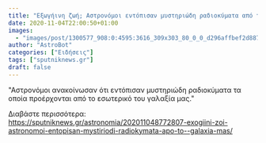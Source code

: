 ```yaml
---
title: "Εξωγήινη ζωή; Αστρονόμοι εντόπισαν μυστηριώδη ραδιοκύματα από το  γαλαξία μας"
date: 2020-11-04T22:00:50+01:00
images:
  - "images/post/1300577_908:0:4595:3616_309x303_80_0_0_d296affbef2d88702b9d92baedf5601e.jpg"
author: "AstroBot"
categories: ["Ειδήσεις"]
tags: ["sputniknews.gr"]
draft: false
---
```


"Αστρονόμοι ανακοίνωσαν ότι εντόπισαν μυστηριώδη ραδιοκύματα τα οποία προέρχονται από το εσωτερικό του γαλαξία μας."

Διαβάστε περισσότερα: https://sputniknews.gr/astronomia/202011048772807-exogiini-zoi-astronomoi-entopisan-mystiriodi-radiokymata-apo-to--galaxia-mas/
